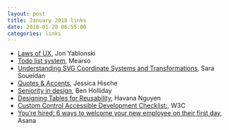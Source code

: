 ```yaml
---
layout: post  
title: January 2018 links
date: 2018-01-28 06:55:00  
categories: links
---
```


- [Laws of UX](https://lawsofux.com/), Jon Yablonski
- [Todo list system](https://www.mearso.co.uk/blog/todo-system.html), Mearso
- [Understanding SVG Coordinate Systems and Transformations](https://www.sarasoueidan.com/blog/svg-coordinate-systems/), Sara Soueidan
- [Quotes & Accents](http://quotesandaccents.com/), Jessica Hische
- [Seniority in design](https://medium.com/@BenHolliday/seniority-in-design-5169a39465c8), Ben Holliday
- [Designing Tables for Reusability](https://uxdesign.cc/designing-tables-for-reusability-490a3760533), Havana Nguyen
- [Custom Control Accessible Development Checklist:](https://w3c.github.io/using-aria/#checklist), W3C
- [You’re hired: 6 ways to welcome your new employee on their first day](https://blog.asana.com/2017/12/things-welcome-new-employees-managers-do/), Asana
